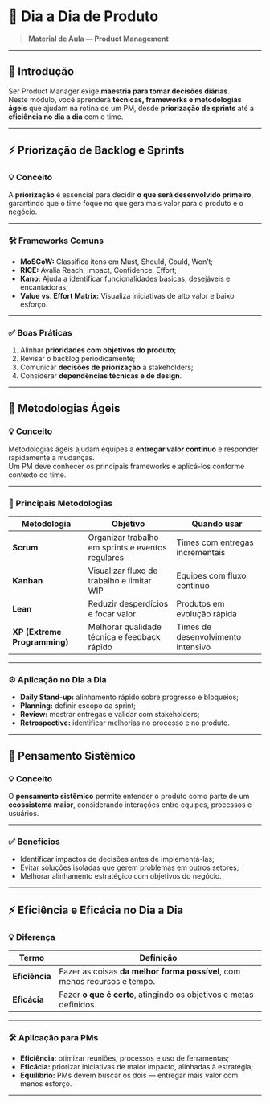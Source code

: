 # 🏃 Dia a Dia de Produto

> **Material de Aula — Product Management**

---

## 🎯 Introdução

Ser Product Manager exige **maestria para tomar decisões diárias**.  
Neste módulo, você aprenderá **técnicas, frameworks e metodologias ágeis** que ajudam na rotina de um PM, desde **priorização de sprints** até a **eficiência no dia a dia** com o time.

---


## ⚡ Priorização de Backlog e Sprints

### 💡 Conceito

A **priorização** é essencial para decidir **o que será desenvolvido primeiro**, garantindo que o time foque no que gera mais valor para o produto e o negócio.

---

### 🛠️ Frameworks Comuns

- **MoSCoW:** Classifica itens em Must, Should, Could, Won’t;  
- **RICE:** Avalia Reach, Impact, Confidence, Effort;  
- **Kano:** Ajuda a identificar funcionalidades básicas, desejáveis e encantadoras;  
- **Value vs. Effort Matrix:** Visualiza iniciativas de alto valor e baixo esforço.

---

### ✅ Boas Práticas

1. Alinhar **prioridades com objetivos do produto**;  
2. Revisar o backlog periodicamente;  
3. Comunicar **decisões de priorização** a stakeholders;  
4. Considerar **dependências técnicas e de design**.

---

## 🔄 Metodologias Ágeis

### 💡 Conceito

Metodologias ágeis ajudam equipes a **entregar valor contínuo** e responder rapidamente a mudanças.  
Um PM deve conhecer os principais frameworks e aplicá-los conforme contexto do time.

---

### 🧩 Principais Metodologias

| Metodologia | Objetivo | Quando usar |
|------------|----------|------------|
| **Scrum** | Organizar trabalho em sprints e eventos regulares | Times com entregas incrementais |
| **Kanban** | Visualizar fluxo de trabalho e limitar WIP | Equipes com fluxo contínuo |
| **Lean** | Reduzir desperdícios e focar valor | Produtos em evolução rápida |
| **XP (Extreme Programming)** | Melhorar qualidade técnica e feedback rápido | Times de desenvolvimento intensivo |

---

### ⚙️ Aplicação no Dia a Dia

- **Daily Stand-up:** alinhamento rápido sobre progresso e bloqueios;  
- **Planning:** definir escopo da sprint;  
- **Review:** mostrar entregas e validar com stakeholders;  
- **Retrospective:** identificar melhorias no processo e no produto.

---

## 🧠 Pensamento Sistêmico

### 💡 Conceito

O **pensamento sistêmico** permite entender o produto como parte de um **ecossistema maior**, considerando interações entre equipes, processos e usuários.

---

### ✅ Benefícios

- Identificar impactos de decisões antes de implementá-las;  
- Evitar soluções isoladas que gerem problemas em outros setores;  
- Melhorar alinhamento estratégico com objetivos do negócio.

---

## ⚡ Eficiência e Eficácia no Dia a Dia

### 💡 Diferença

| Termo | Definição |
|-------|-----------|
| **Eficiência** | Fazer as coisas **da melhor forma possível**, com menos recursos e tempo. |
| **Eficácia** | Fazer **o que é certo**, atingindo os objetivos e metas definidos. |

---

### 🛠️ Aplicação para PMs

- **Eficiência:** otimizar reuniões, processos e uso de ferramentas;  
- **Eficácia:** priorizar iniciativas de maior impacto, alinhadas à estratégia;  
- **Equilíbrio:** PMs devem buscar os dois — entregar mais valor com menos esforço.

---